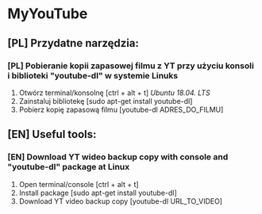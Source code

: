 # MyYouTube

## [PL] Przydatne narzędzia:

### [PL] Pobieranie kopii zapasowej filmu z YT przy użyciu konsoli i biblioteki "youtube-dl" w systemie Linuks
1. Otwórz terminal/konsolnę [ctrl + alt + t] *Ubuntu 18.04. LTS*
2. Zainstaluj bibliotekę [sudo apt-get install youtube-dl]
3. Pobierz kopię zapasową filmu [youtube-dl ADRES_DO_FILMU]

## [EN] Useful tools: 

### [EN] Download YT wideo backup copy with console and "youtube-dl" package at Linux
1. Open terminal/console [ctrl + alt + t]
2. Install package [sudo apt-get install youtube-dl]
3. Download YT video backup copy [youtube-dl URL_TO_VIDEO]
